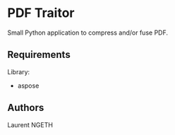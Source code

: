 # PDF Traitor

Small Python application to compress and/or fuse PDF.

## Requirements

Library:
- aspose

## Authors

Laurent NGETH